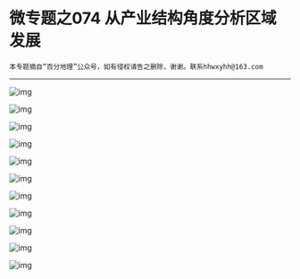 # 微专题之074 从产业结构角度分析区域发展

```
本专题摘自“百分地理”公众号，如有侵权请告之删除，谢谢。联系hhwxyhh@163.com
```

------
   
   
![img](../images/微专题之009低碳发展、生态补偿1.jpg)   
   
   
![img](../images/微专题之009低碳发展、生态补偿2.jpg)   
   
   
![img](../images/微专题之009低碳发展、生态补偿3.jpg)   
   
   
![img](../images/微专题之009低碳发展、生态补偿4.jpg)   
   
   
![img](../images/微专题之009低碳发展、生态补偿5.jpg)   
   
   
![img](../images/微专题之009低碳发展、生态补偿6.jpg)   
   
   
![img](../images/微专题之009低碳发展、生态补偿7.jpg)   
   
   
![img](../images/微专题之009低碳发展、生态补偿8.jpg)   
   
   
![img](../images/微专题之009低碳发展、生态补偿9.jpg)   
   
   
![img](../images/微专题之009低碳发展、生态补偿10.jpg)   
   
   
![img](../images/微专题之009低碳发展、生态补偿11.jpg)   
